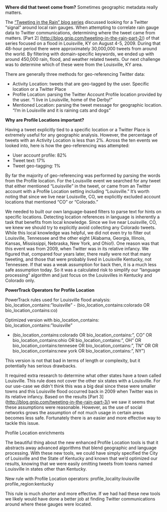 __Where did that tweet come from?__ Sometimes geographic metadata really matters.

The [“Tweeting in the Rain” blog series](http://blog.gnip.com/tweeting-in-the-rain/) discussed looking for a Twitter “signal” around local rain gauges. When attempting to correlate rain gauge data to Twitter communications, determining where the tweet came from matters. [Part 2] (http://blog.gnip.com/tweeting-in-the-rain-part-2/) of that series focused on a flood in Louisville, KY on August 4-5, 2009.  During that 48-hour period there were approximately 30,000,000 tweets from around the world.  By filtering with domain-specific keywords, we ended up with around 450,000 rain, flood,  and weather related tweets. Our next challenge was to determine which of these were from the Louisville, KY area.

There are generally three methods for geo-referencing Twitter data:

- Activity Location: tweets that are geo-tagged by the user.
 Specific location or a Twitter Place
- Profile Location: parsing the Twitter Account Profile location provided by the user.
“I live in Louisville, home of the Derby!”
- Mentioned Location: parsing the tweet message for geographic location.
“I’m in Louisville and it is raining cats and dogs”

__Why are Profile Locations important?__

Having a tweet explicitly tied to a specific location or a Twitter Place is extremely useful for any geographic analysis. However, the percentage of tweets with an Activity Location is less than 2%.  Across the ten events we looked into, here is how the geo-referencing was attempted:

- User account profile: 82%
- Tweet text: 17%
- Tweet geo-tagging: 1% 

By far the majority of geo-referencing was performed by parsing the words from the Profile location.  For the Louisville event we searched for any tweet that either mentioned “Louisville” in the tweet, or came from an Twitter account with a Profile Location setting including “Louisville.” It’s worth noting that since we live near Louisville, CO, we explicitly excluded account locations that mentioned “CO” or “Colorado.” 

We needed to built our own language-based filters to parse text for hints on specific locations.  Detecting location references in language is inherently a task that benefits from local knowledge.  Since we live near Louisville, CO, we knew we should try to explicitly avoid collecting any Colorado tweets.  While this local knowledge was helpful, we did not even try to filter out Louisville, Tennessee and the other eight (Alabama, Georgia, Illinois, Kansas, Mississippi, Nebraska, New York, and Ohio!). One reason was that this event was from 2009, when Twitter was in its relative infancy.  We figured that, compared four years later, there really were not that many tweeting, and those that were probably lived in Louisville Kentucky, not Tennessee.  If that was a weak assumption for back then, it is a much less safe assumption today.  So it was a calculated risk to simplify our “language processing” algorithm and just focus on the Louisvilles in Kentucky and Colorado only.


__PowerTrack Operators for Profile Location__


PowerTrack rules used for Louisville flood analysis:
bio_location_contains:”louisville” - (bio_location_contains:colorado OR bio_location_contains:co)

Optimized version with bio_location_contains: 
bio_location_contains:”louisville” 
- (bio_location_contains:colorado OR bio_location_contains:”, CO” 
OR bio_location_contains:ohio OR bio_location_contains:”, OH”
OR bio_location_contains:tennesee OR bio_location_contains:”, TN” OR
OR bio_location_contains:new york OR bio_location_contains:”, NY”) 

This version is not that bad in terms of length or complexity, but it potentially has serious drawbacks.  

It required extra research to determine what other states have a town called Louisville.  This rule does not cover the other six states with a Louisville.  For our use-case we didn't think this was a big deal since these were smaller towns and this Louisville flood occurred back in 2009 when Twitter was in its relative infancy.  Based on the results [Part 3] (http://blog.gnip.com/tweeting-in-the-rain-part-3/) we saw it seems that these assumptions were reasonable. However, as the use of social networks grows the assumption of not much usage in certain areas becomes less safe. Fortunately there is an easier and more effective way to tackle this issue.


Profile Location enrichments

The beautiful thing about the new enhanced Profile Location tools is that it abstracts away advanced algorithms that blend geographic and language processing.  With these new tools, we could have simply specified the City of Louisville and the State of Kentucky and known that we’d optimized our results, knowing that we were easily omitting tweets from towns named Louisville in states other than Kentucky.

New rule with Profile Location operators:
profile_locality:louisville profile_region:kentucky

This rule is much shorter and more effective.  If we had had these new tools we likely would have done a better job at finding Twitter communications around where these gauges were located. 




